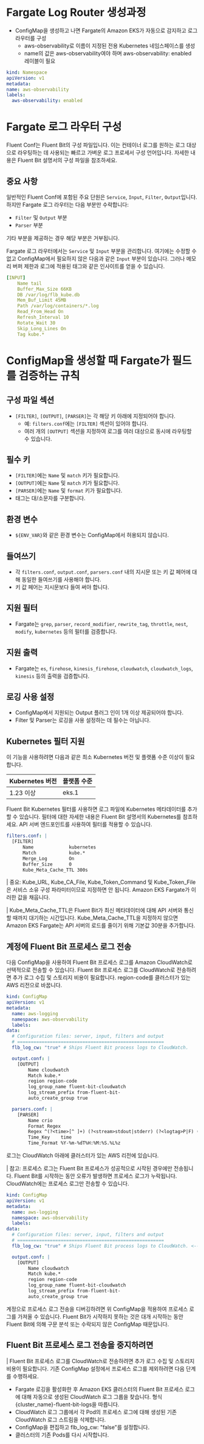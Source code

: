# Fargate Log Router 생성과정

- ConfigMap을 생성하고 나면 Fargate의 Amazon EKS가 자동으로 감지하고 로그 라우터를 구성
  - aws-observability로 이름이 지정된 전용 Kubernetes 네임스페이스를 생성
  - name의 값은 aws-observability여야 하며 aws-observability: enabled 레이블이 필요

```yaml
kind: Namespace
apiVersion: v1
metadata:
name: aws-observability
labels:
  aws-observability: enabled
```

# Fargate 로그 라우터 구성

Fluent Conf는 Fluent Bit의 구성 파일입니다. 이는 컨테이너 로그를 원하는 로그 대상으로 라우팅하는 데 사용되는 빠르고 가벼운 로그 프로세서 구성 언어입니다. 자세한 내용은 Fluent Bit 설명서의 구성 파일을 참조하세요.

## 중요 사항

일반적인 Fluent Conf에 포함된 주요 단원은 `Service`, `Input`, `Filter`, `Output`입니다. 하지만 Fargate 로그 라우터는 다음 부분만 수락합니다:

- `Filter` 및 `Output` 부분
- `Parser` 부분

기타 부분을 제공하는 경우 해당 부분은 거부됩니다.

Fargate 로그 라우터에서는 `Service` 및 `Input` 부분을 관리합니다. 여기에는 수정할 수 없고 ConfigMap에서 필요하지 않은 다음과 같은 `Input` 부분이 있습니다. 그러나 메모리 버퍼 제한과 로그에 적용된 태그와 같은 인사이트를 얻을 수 있습니다.

```yaml
[INPUT]
    Name tail
    Buffer_Max_Size 66KB
    DB /var/log/flb_kube.db
    Mem_Buf_Limit 45MB
    Path /var/log/containers/*.log
    Read_From_Head On
    Refresh_Interval 10
    Rotate_Wait 30
    Skip_Long_Lines On
    Tag kube.*
```

# ConfigMap을 생성할 때 Fargate가 필드를 검증하는 규칙

## 구성 파일 섹션

- `[FILTER]`, `[OUTPUT]`, `[PARSER]`는 각 해당 키 아래에 지정되어야 합니다.
  - 예: `filters.conf`에는 `[FILTER]` 섹션이 있어야 합니다.
  - 여러 개의 `[OUTPUT]` 섹션을 지정하여 로그를 여러 대상으로 동시에 라우팅할 수 있습니다.

## 필수 키

- `[FILTER]`에는 `Name` 및 `match` 키가 필요합니다.
- `[OUTPUT]`에는 `Name` 및 `match` 키가 필요합니다.
- `[PARSER]`에는 `Name` 및 `format` 키가 필요합니다.
- 태그는 대/소문자를 구분합니다.

## 환경 변수

- `${ENV_VAR}`와 같은 환경 변수는 ConfigMap에서 허용되지 않습니다.

## 들여쓰기

- 각 `filters.conf`, `output.conf`, `parsers.conf` 내의 지시문 또는 키 값 페어에 대해 동일한 들여쓰기를 사용해야 합니다.
- 키 값 페어는 지시문보다 들여 써야 합니다.

## 지원 필터

- Fargate는 `grep`, `parser`, `record_modifier`, `rewrite_tag`, `throttle`, `nest`, `modify`, `kubernetes` 등의 필터를 검증합니다.

## 지원 출력

- Fargate는 `es`, `firehose`, `kinesis_firehose`, `cloudwatch`, `cloudwatch_logs`, `kinesis` 등의 출력을 검증합니다.

## 로깅 사용 설정

- ConfigMap에서 지원되는 Output 플러그 인이 1개 이상 제공되어야 합니다.
- Filter 및 Parser는 로깅을 사용 설정하는 데 필수는 아닙니다.

## Kubernetes 필터 지원

이 기능을 사용하려면 다음과 같은 최소 Kubernetes 버전 및 플랫폼 수준 이상이 필요합니다.

| Kubernetes 버전 | 플랫폼 수준 |
| --------------- | ----------- |
| 1.23 이상       | eks.1       |

Fluent Bit Kubernetes 필터를 사용하면 로그 파일에 Kubernetes 메타데이터를 추가할 수 있습니다. 필터에 대한 자세한 내용은 Fluent Bit 설명서의 Kubernetes를 참조하세요. API 서버 엔드포인트를 사용하여 필터를 적용할 수 있습니다.

```yaml
filters.conf: |
  [FILTER]
      Name             kubernetes
      Match            kube.*
      Merge_Log        On
      Buffer_Size      0
      Kube_Meta_Cache_TTL 300s
```

| 중요: Kube_URL, Kube_CA_File, Kube_Token_Command 및 Kube_Token_File은 서비스 소유 구성 파라미터이므로 지정하면 안 됩니다. Amazon EKS Fargate가 이러한 값을 채웁니다.

| Kube_Meta_Cache_TTL은 Fluent Bit가 최신 메타데이터에 대해 API 서버와 통신할 때까지 대기하는 시간입니다. Kube_Meta_Cache_TTL을 지정하지 않으면 Amazon EKS Fargate는 API 서버의 로드를 줄이기 위해 기본값 30분을 추가합니다.

## 계정에 Fluent Bit 프로세스 로그 전송

다음 ConfigMap을 사용하여 Fluent Bit 프로세스 로그를 Amazon CloudWatch로 선택적으로 전송할 수 있습니다. Fluent Bit 프로세스 로그를 CloudWatch로 전송하려면 추가 로그 수집 및 스토리지 비용이 필요합니다. region-code를 클러스터가 있는 AWS 리전으로 바꿉니다.

```yaml
kind: ConfigMap
apiVersion: v1
metadata:
  name: aws-logging
  namespace: aws-observability
  labels:
data:
  # Configuration files: server, input, filters and output
  # ======================================================
  flb_log_cw: "true" # Ships Fluent Bit process logs to CloudWatch.

  output.conf: |
    [OUTPUT]
        Name cloudwatch
        Match kube.*
        region region-code
        log_group_name fluent-bit-cloudwatch
        log_stream_prefix from-fluent-bit-
        auto_create_group true

  parsers.conf: |
    [PARSER]
        Name crio
        Format Regex
        Regex ^(?<time>[^ ]+) (?<stream>stdout|stderr) (?<logtag>P|F) (?<log>.*)$
        Time_Key    time
        Time_Format %Y-%m-%dT%H:%M:%S.%L%z
```

로그는 CloudWatch 아래에 클러스터가 있는 AWS 리전에 있습니다.

| 참고: 프로세스 로그는 Fluent Bit 프로세스가 성공적으로 시작된 경우에만 전송됩니다. Fluent Bit를 시작하는 동안 오류가 발생하면 프로세스 로그가 누락됩니다. CloudWatch에는 프로세스 로그만 전송할 수 있습니다.

```yaml
kind: ConfigMap
apiVersion: v1
metadata:
  name: aws-logging
  namespace: aws-observability
  labels:
data:
  # Configuration files: server, input, filters and output
  # ======================================================
  flb_log_cw: "true" # Ships Fluent Bit process logs to CloudWatch. <--

  output.conf: |
    [OUTPUT]
        Name cloudwatch
        Match kube.*
        region region-code
        log_group_name fluent-bit-cloudwatch
        log_stream_prefix from-fluent-bit-
        auto_create_group true
```

계정으로 프로세스 로그 전송을 디버깅하려면 위 ConfigMap을 적용하여 프로세스 로그를 가져올 수 있습니다. Fluent Bit가 시작하지 못하는 것은 대개 시작하는 동안 Fluent Bit에 의해 구문 분석 또는 수락되지 않은 ConfigMap 때문입니다.

## Fluent Bit 프로세스 로그 전송을 중지하려면

| Fluent Bit 프로세스 로그를 CloudWatch로 전송하려면 추가 로그 수집 및 스토리지 비용이 필요합니다. 기존 ConfigMap 설정에서 프로세스 로그를 제외하려면 다음 단계를 수행하세요.

- Fargate 로깅을 활성화한 후 Amazon EKS 클러스터의 Fluent Bit 프로세스 로그에 대해 자동으로 생성된 CloudWatch 로그 그룹을 찾습니다. 형식 {cluster_name}-fluent-bit-logs을 따릅니다.
- CloudWatch 로그 그룹에서 각 Pod의 프로세스 로그에 대해 생성된 기존 CloudWatch 로그 스트림을 삭제합니다.
- ConfigMap을 편집하고 flb_log_cw: "false"를 설정합니다.
- 클러스터의 기존 Pods를 다시 시작합니다.
